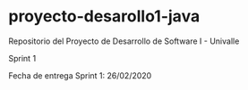 # proyecto-desarollo1-java
Repositorio del Proyecto de Desarrollo de Software I - Univalle

Sprint 1


Fecha de entrega Sprint 1: 26/02/2020
